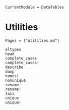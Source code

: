 ```@meta
CurrentModule = DataTables
```

# Utilities

```@index
Pages = ["utilities.md"]
```

```@docs
eltypes
head
complete_cases
complete_cases!
describe
dump
names!
nonunique
rename
rename!
tail
unique
unique!
```
